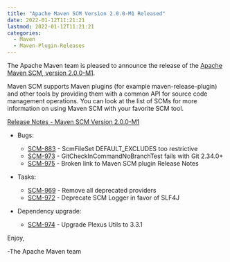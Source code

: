 ```yaml
---
title: "Apache Maven SCM Version 2.0.0-M1 Released"
date: 2022-01-12T11:21:21
lastmod: 2022-01-12T11:21:21
categories:
  - Maven
  - Maven-Plugin-Releases
---
```

The Apache Maven team is pleased to announce the release of the 
[Apache Maven SCM, version 2.0.0-M1](https://maven.apache.org/scm/).

Maven SCM supports Maven plugins (for example maven-release-plugin) and other tools by providing
them with a common API for source code management operations. You can look at the list of SCMs for
more information on using Maven SCM with your favorite SCM tool.

<!-- more -->

[Release Notes - Maven SCM Version 2.0.0-M1](https://issues.apache.org/jira/secure/ReleaseNote.jspa?projectId=12317828&version=12350622)

* Bugs:
 
  * [SCM-883](https://issues.apache.org/jira/browse/SCM-883) - ScmFileSet DEFAULT_EXCLUDES too restrictive
  * [SCM-973](https://issues.apache.org/jira/browse/SCM-973) - GitCheckInCommandNoBranchTest fails with Git 2.34.0+
  * [SCM-975](https://issues.apache.org/jira/browse/SCM-975) - Broken link to Maven SCM plugin Release Notes

* Tasks:
 
  * [SCM-969](https://issues.apache.org/jira/browse/SCM-969) - Remove all deprecated providers
  * [SCM-972](https://issues.apache.org/jira/browse/SCM-972) - Deprecate SCM Logger in favor of SLF4J

* Dependency upgrade:
 
  * [SCM-974](https://issues.apache.org/jira/browse/SCM-974) - Upgrade Plexus Utils to 3.3.1



Enjoy,

-The Apache Maven team
